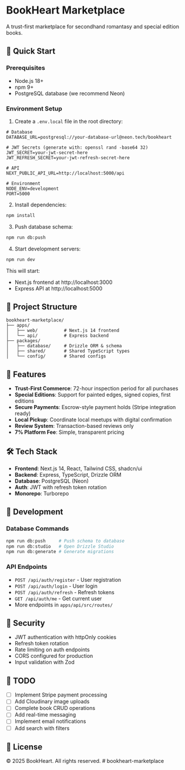 # BookHeart Marketplace

A trust-first marketplace for secondhand romantasy and special edition books.

## 🚀 Quick Start

### Prerequisites
- Node.js 18+ 
- npm 9+
- PostgreSQL database (we recommend Neon)

### Environment Setup

1. Create a `.env.local` file in the root directory:
```env
# Database
DATABASE_URL=postgresql://your-database-url@neon.tech/bookheart

# JWT Secrets (generate with: openssl rand -base64 32)
JWT_SECRET=your-jwt-secret-here
JWT_REFRESH_SECRET=your-jwt-refresh-secret-here

# API
NEXT_PUBLIC_API_URL=http://localhost:5000/api

# Environment
NODE_ENV=development
PORT=5000
```

2. Install dependencies:
```bash
npm install
```

3. Push database schema:
```bash
npm run db:push
```

4. Start development servers:
```bash
npm run dev
```

This will start:
- Next.js frontend at http://localhost:3000
- Express API at http://localhost:5000

## 📁 Project Structure

```
bookheart-marketplace/
├── apps/
│   ├── web/          # Next.js 14 frontend
│   └── api/          # Express backend
├── packages/
│   ├── database/     # Drizzle ORM & schema
│   ├── shared/       # Shared TypeScript types
│   └── config/       # Shared configs
```

## 🎨 Features

- **Trust-First Commerce**: 72-hour inspection period for all purchases
- **Special Editions**: Support for painted edges, signed copies, first editions
- **Secure Payments**: Escrow-style payment holds (Stripe integration ready)
- **Local Pickup**: Coordinate local meetups with digital confirmation
- **Review System**: Transaction-based reviews only
- **7% Platform Fee**: Simple, transparent pricing

## 🛠 Tech Stack

- **Frontend**: Next.js 14, React, Tailwind CSS, shadcn/ui
- **Backend**: Express, TypeScript, Drizzle ORM
- **Database**: PostgreSQL (Neon)
- **Auth**: JWT with refresh token rotation
- **Monorepo**: Turborepo

## 📝 Development

### Database Commands
```bash
npm run db:push     # Push schema to database
npm run db:studio   # Open Drizzle Studio
npm run db:generate # Generate migrations
```

### API Endpoints
- `POST /api/auth/register` - User registration
- `POST /api/auth/login` - User login
- `POST /api/auth/refresh` - Refresh tokens
- `GET /api/auth/me` - Get current user
- More endpoints in `apps/api/src/routes/`

## 🔐 Security

- JWT authentication with httpOnly cookies
- Refresh token rotation
- Rate limiting on auth endpoints
- CORS configured for production
- Input validation with Zod

## 🚧 TODO

- [ ] Implement Stripe payment processing
- [ ] Add Cloudinary image uploads
- [ ] Complete book CRUD operations
- [ ] Add real-time messaging
- [ ] Implement email notifications
- [ ] Add search with filters

## 📄 License

© 2025 BookHeart. All rights reserved.
#   b o o k h e a r t - m a r k e t p l a c e  
 